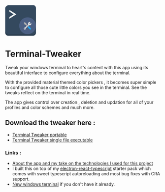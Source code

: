 <img src="./renderer/assets/app.svg" width="100" alt="Banner">

# Terminal-Tweaker

Tweak your windows terminal to heart's content with this app using its beautiful interface to configure everything about the terminal.

With the provided material themed color pickers , it becomes super simple to configure all those cute little colors you see in the terminal. See the tweaks reflect on the terminal in real time.

The app gives control over creation , deletion and updation for all of your profiles and color schemes and much more.

## Download the tweaker here : 

+ [Terminal Tweaker portable](https://github.com/nateshmbhat/windows-terminal-tweaker/releases/download/0.1.1/Terminal.Tweaker.Portable.zip)
+ [Terminal Tweaker single file executable](https://github.com/nateshmbhat/windows-terminal-tweaker/releases/download/0.1.1/Terminal.Tweaker.0.1.1.single.executable.exe)


### Links : 

+ [About the app and my take on the technologies I used for this project](https://bit.ly/2MhyTAp)
+ I built this on top of my [electron-react-typescript](https://github.com/nateshmbhat/electron-react-ts-starter) starter pack which comes with sweet typescript autoreloading and most bug fixes with CRA support.
+ [New windows terminal](https://www.microsoft.com/store/productId/9N0DX20HK701) if you don't have it already.
